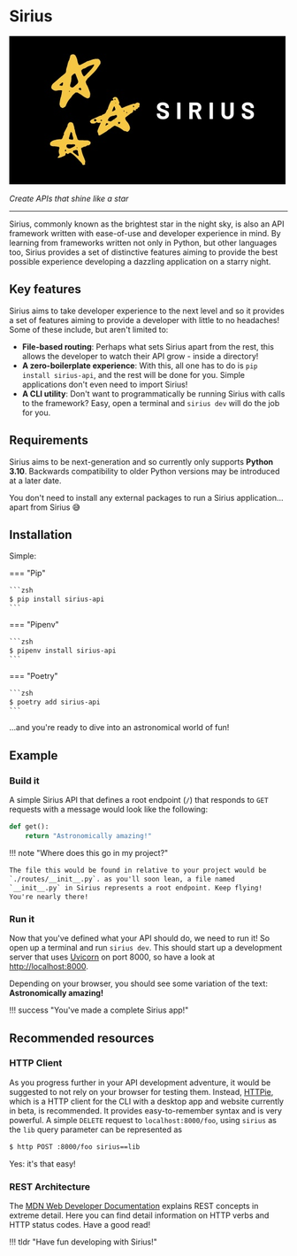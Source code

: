# Sirius

![Sirius Logo](https://raw.githubusercontent.com/doublevcodes/sirius/main/docs/img/sirius.jpg)

*Create APIs that shine like a star*

---

Sirius, commonly known as the brightest star in the night sky, is also an API framework written with ease-of-use and developer experience in mind. By learning from frameworks written not only in Python, but other languages too, Sirius provides a set of distinctive features aiming to provide the best possible experience developing a dazzling application on a starry night.

## Key features

Sirius aims to take developer experience to the next level and so it provides a set of features aiming to provide a developer with little to no headaches! Some of these include, but aren't limited to:

- **File-based routing**: Perhaps what sets Sirius apart from the rest, this allows the developer to watch their API grow - inside a directory!
- **A zero-boilerplate experience**: With this, all one has to do is `pip install sirius-api`, and the rest will be done for you. Simple applications don't even need to import Sirius!
- **A CLI utility**: Don't want to programmatically be running Sirius with calls to the framework? Easy, open a terminal and `sirius dev` will do the job for you.

## Requirements

Sirius aims to be next-generation and so currently only supports **Python 3.10**. Backwards compatibility to older Python versions may be introduced at a later date.

You don't need to install any external packages to run a Sirius application... apart from Sirius :sweat_smile:

## Installation

Simple:

=== "Pip"

    ```zsh
    $ pip install sirius-api
    ```

=== "Pipenv"

    ```zsh
    $ pipenv install sirius-api
    ```

=== "Poetry"

    ```zsh
    $ poetry add sirius-api
    ```

...and you're ready to dive into an astronomical world of fun!

## Example

### Build it

A simple Sirius API that defines a root endpoint (`/`) that responds to `GET` requests with a message would look like the following:

```py
def get():
    return "Astronomically amazing!"
```

!!! note "Where does this go in my project?"
    
    The file this would be found in relative to your project would be `./routes/__init__.py`. as you'll soon lean, a file named `__init__.py` in Sirius represents a root endpoint. Keep flying! You're nearly there!

### Run it

Now that you've defined what your API should do, we need to run it! So open up a terminal and run `sirius dev`. This should start up a development server that uses
[Uvicorn](https://www.uvicorn.org/) on port 8000, so have a look at <http://localhost:8000>.

Depending on your browser, you should see some variation of the text: **Astronomically amazing!**

!!! success "You've made a complete Sirius app!"

## Recommended resources

### HTTP Client

As you progress further in your API development adventure, it would be suggested to not rely on your browser for testing them.
Instead, [HTTPie](https://httpie.io), which is a HTTP client for the CLI with a desktop app and website currently in beta, is recommended.
It provides easy-to-remember syntax and is very powerful. A simple `DELETE` request to `localhost:8000/foo`, using `sirius` as the `lib` query parameter can be represented as

```zsh
$ http POST :8000/foo sirius==lib
```

Yes: it's that easy!

### REST Architecture

The [MDN Web Developer Documentation](https://developer.mozilla.org/en-US/docs/Web/HTTP) explains REST concepts in extreme detail. Here you can find detail information on HTTP verbs
and HTTP status codes. Have a good read!


!!! tldr "Have fun developing with Sirius!"